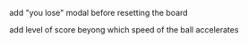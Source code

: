 add "you lose" modal before resetting the board

add level of score beyong which speed of the ball accelerates